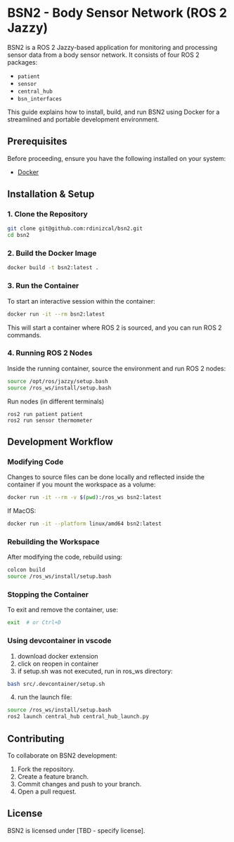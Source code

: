 # BSN2 - Body Sensor Network (ROS 2 Jazzy)

BSN2 is a ROS 2 Jazzy-based application for monitoring and processing sensor data from a body sensor network. It consists of four ROS 2 packages:

- `patient`
- `sensor`
- `central_hub`
- `bsn_interfaces`

This guide explains how to install, build, and run BSN2 using Docker for a streamlined and portable development environment.

## Prerequisites

Before proceeding, ensure you have the following installed on your system:

- [Docker](https://docs.docker.com/get-docker/)

## Installation & Setup

### 1. Clone the Repository

```sh
git clone git@github.com:rdinizcal/bsn2.git
cd bsn2
```

### 2. Build the Docker Image

```sh
docker build -t bsn2:latest .
```

### 3. Run the Container

To start an interactive session within the container:

```sh
docker run -it --rm bsn2:latest
```

This will start a container where ROS 2 is sourced, and you can run ROS 2 commands.

### 4. Running ROS 2 Nodes

Inside the running container, source the environment and run ROS 2 nodes:

```sh
source /opt/ros/jazzy/setup.bash
source /ros_ws/install/setup.bash
```

Run nodes (in different terminals)

```
ros2 run patient patient
ros2 run sensor thermometer
```

## Development Workflow

### Modifying Code

Changes to source files can be done locally and reflected inside the container if you mount the workspace as a volume:

```sh
docker run -it --rm -v $(pwd):/ros_ws bsn2:latest
```

If MacOS:

```sh
docker run -it --platform linux/amd64 bsn2:latest
```

### Rebuilding the Workspace

After modifying the code, rebuild using:

```sh
colcon build
source /ros_ws/install/setup.bash
```

### Stopping the Container

To exit and remove the container, use:

```sh
exit  # or Ctrl+D
```

### Using devcontainer in vscode

1. download docker extension
2. click on reopen in container
3. if setup.sh was not executed, run in ros_ws directory:

```sh
bash src/.devcontainer/setup.sh
```

4. run the launch file:

```sh
source /ros_ws/install/setup.bash
ros2 launch central_hub central_hub_launch.py
```

## Contributing

To collaborate on BSN2 development:

1. Fork the repository.
2. Create a feature branch.
3. Commit changes and push to your branch.
4. Open a pull request.

## License

BSN2 is licensed under [TBD - specify license].

